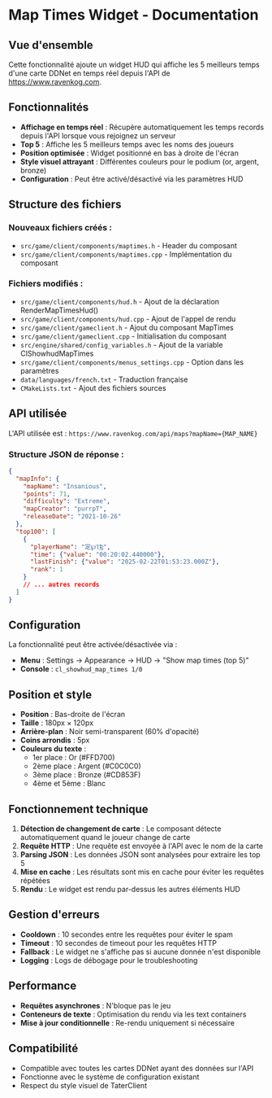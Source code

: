 # Map Times Widget - Documentation

## Vue d'ensemble

Cette fonctionnalité ajoute un widget HUD qui affiche les 5 meilleurs temps d'une carte DDNet en temps réel depuis l'API de https://www.ravenkog.com.

## Fonctionnalités

- **Affichage en temps réel** : Récupère automatiquement les temps records depuis l'API lorsque vous rejoignez un serveur
- **Top 5** : Affiche les 5 meilleurs temps avec les noms des joueurs
- **Position optimisée** : Widget positionné en bas à droite de l'écran
- **Style visuel attrayant** : Différentes couleurs pour le podium (or, argent, bronze)
- **Configuration** : Peut être activé/désactivé via les paramètres HUD

## Structure des fichiers

### Nouveaux fichiers créés :
- `src/game/client/components/maptimes.h` - Header du composant
- `src/game/client/components/maptimes.cpp` - Implémentation du composant

### Fichiers modifiés :
- `src/game/client/components/hud.h` - Ajout de la déclaration RenderMapTimesHud()
- `src/game/client/components/hud.cpp` - Ajout de l'appel de rendu
- `src/game/client/gameclient.h` - Ajout du composant MapTimes
- `src/game/client/gameclient.cpp` - Initialisation du composant
- `src/engine/shared/config_variables.h` - Ajout de la variable ClShowhudMapTimes
- `src/game/client/components/menus_settings.cpp` - Option dans les paramètres
- `data/languages/french.txt` - Traduction française
- `CMakeLists.txt` - Ajout des fichiers sources

## API utilisée

L'API utilisée est : `https://www.ravenkog.com/api/maps?mapName={MAP_NAME}`

### Structure JSON de réponse :
```json
{
  "mapInfo": {
    "mapName": "Insanious",
    "points": 71,
    "difficulty": "Extreme",
    "mapCreator": "purrpT",
    "releaseDate": "2021-10-26"
  },
  "top100": [
    {
      "playerName": "定℘Ƭ͢Ʀ",
      "time": {"value": "00:20:02.440000"},
      "lastFinish": {"value": "2025-02-22T01:53:23.000Z"},
      "rank": 1
    }
    // ... autres records
  ]
}
```

## Configuration

La fonctionnalité peut être activée/désactivée via :
- **Menu** : Settings → Appearance → HUD → "Show map times (top 5)"
- **Console** : `cl_showhud_map_times 1/0`

## Position et style

- **Position** : Bas-droite de l'écran
- **Taille** : 180px × 120px
- **Arrière-plan** : Noir semi-transparent (60% d'opacité)
- **Coins arrondis** : 5px
- **Couleurs du texte** :
  - 1er place : Or (#FFD700)
  - 2ème place : Argent (#C0C0C0)
  - 3ème place : Bronze (#CD853F)
  - 4ème et 5ème : Blanc

## Fonctionnement technique

1. **Détection de changement de carte** : Le composant détecte automatiquement quand le joueur change de carte
2. **Requête HTTP** : Une requête est envoyée à l'API avec le nom de la carte
3. **Parsing JSON** : Les données JSON sont analysées pour extraire les top 5
4. **Mise en cache** : Les résultats sont mis en cache pour éviter les requêtes répétées
5. **Rendu** : Le widget est rendu par-dessus les autres éléments HUD

## Gestion d'erreurs

- **Cooldown** : 10 secondes entre les requêtes pour éviter le spam
- **Timeout** : 10 secondes de timeout pour les requêtes HTTP
- **Fallback** : Le widget ne s'affiche pas si aucune donnée n'est disponible
- **Logging** : Logs de débogage pour le troubleshooting

## Performance

- **Requêtes asynchrones** : N'bloque pas le jeu
- **Conteneurs de texte** : Optimisation du rendu via les text containers
- **Mise à jour conditionnelle** : Re-rendu uniquement si nécessaire

## Compatibilité

- Compatible avec toutes les cartes DDNet ayant des données sur l'API
- Fonctionne avec le système de configuration existant
- Respect du style visuel de TaterClient

